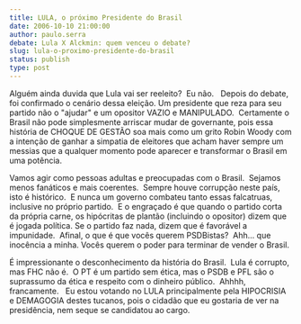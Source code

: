 ```yaml
---
title: LULA, o próximo Presidente do Brasil
date: 2006-10-10 21:00:00
author: paulo.serra
debate: Lula X Alckmin: quem venceu o debate?
slug: lula-o-proximo-presidente-do-brasil
status: publish 
type: post
---
```


Alguém ainda duvida que Lula vai ser reeleito?  Eu não.   Depois do debate, foi confirmado o cenário dessa eleição. Um presidente que reza para seu partido não o "ajudar" e um opositor VAZIO e MANIPULADO.  Certamente o Brasil não pode simplesmente arriscar mudar de governante, pois essa história de CHOQUE DE GESTÃO soa mais como um grito Robin Woody com a intenção de ganhar a simpatia de eleitores que acham haver sempre um messias que a qualquer momento pode aparecer e transformar o Brasil em uma potência.    
  
Vamos agir como pessoas adultas e preocupadas com o Brasil.  Sejamos menos fanáticos e mais coerentes.  Sempre houve corrupção neste país, isto é histórico.  E nunca um governo combateu tanto essas falcatruas, inclusive no próprio partido.  E o engraçado é que quando o partido corta da própria carne, os hipócritas de plantão (incluindo o opositor) dizem que é jogada política. Se o partido faz nada, dizem que é favorável a impunidade.  Afinal, o que é que vocês querem PSDBistas?  Ahh... que inocência a minha. Vocês querem o poder para terminar de vender o Brasil.    
  
É impressionante o desconhecimento da história do Brasil.  Lula é corrupto, mas FHC não é.  O PT é um partido sem ética, mas o PSDB e PFL são o suprassumo da ética e respeito com o dinheiro público.  Ahhhh, francamente.   Eu estou votando no LULA principalmente pela HIPOCRISIA e DEMAGOGIA destes tucanos, pois o cidadão que eu gostaria de ver na presidência, nem seque se candidatou ao cargo.  
  

